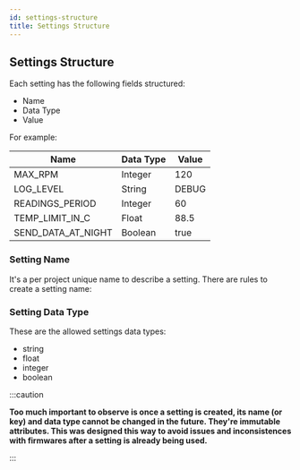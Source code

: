 ```yaml
---
id: settings-structure
title: Settings Structure
---
```


## Settings Structure

Each setting has the following fields structured:
* Name
* Data Type
* Value

For example:

Name | Data Type | Value
-|-|-
MAX_RPM | Integer | 120
LOG_LEVEL | String | DEBUG
READINGS_PERIOD | Integer | 60
TEMP_LIMIT_IN_C | Float | 88.5
SEND_DATA_AT_NIGHT | Boolean | true

### Setting Name

It's a per project unique name to describe a setting. There are rules to create a setting name:
<!-- * It's allowed only numbers and  -->

### Setting Data Type

These are the allowed settings data types:
* string
* float
* integer
* boolean

:::caution

**Too much important to observe is once a setting is created, its name (or key) and data type cannot be changed in the future. They're immutable attributes. This was designed this way to avoid issues and inconsistences with firmwares after a setting is already being used.**

:::

